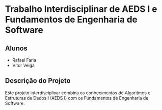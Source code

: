 # Trabalho Interdisciplinar de AEDS I e Fundamentos de Engenharia de Software

## Alunos
- Rafael Faria
- Vitor Veiga

## Descrição do Projeto
Este projeto interdisciplinar combina os conhecimentos de Algoritmos e Estruturas de Dados I (AEDS I) com os Fundamentos de Engenharia de Software.

